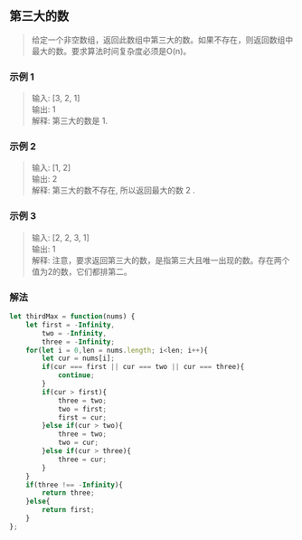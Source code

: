 
## 第三大的数
> 给定一个非空数组，返回此数组中第三大的数。如果不存在，则返回数组中最大的数。要求算法时间复杂度必须是O(n)。

### 示例 1
> 输入: [3, 2, 1]         
> 输出: 1     
> 解释: 第三大的数是 1.

### 示例 2
> 输入: [1, 2]            
> 输出: 2     
> 解释: 第三大的数不存在, 所以返回最大的数 2 .      
  
### 示例 3
> 输入: [2, 2, 3, 1]          
> 输出: 1     
> 解释: 注意，要求返回第三大的数，是指第三大且唯一出现的数。存在两个值为2的数，它们都排第二。
     

### 解法
```javascript 1.8
let thirdMax = function(nums) {
    let first = -Infinity,
        two = -Infinity,
        three = -Infinity;
    for(let i = 0,len = nums.length; i<len; i++){
        let cur = nums[i];
        if(cur === first || cur === two || cur === three){
            continue;
        }
        if(cur > first){
            three = two;
            two = first;
            first = cur;
        }else if(cur > two){
            three = two;
            two = cur;
        }else if(cur > three){
            three = cur;
        }
    }
    if(three !== -Infinity){
        return three;
    }else{
        return first;
    }
};
```
